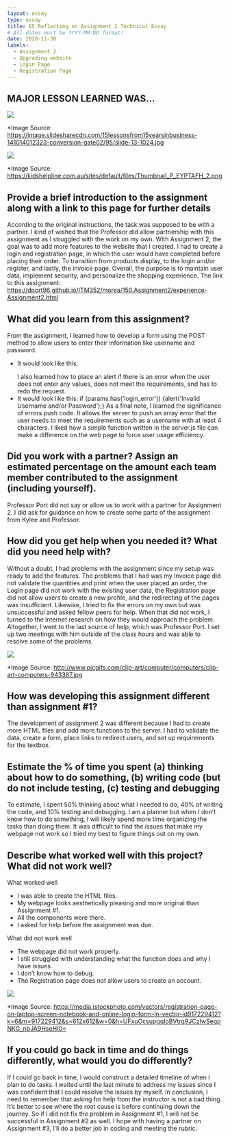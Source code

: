 ```yaml
---
layout: essay
type: essay
title: E5 Reflecting on Assignment 2 Technical Essay
# All dates must be YYYY-MM-DD format!
date: 2020-11-30
labels:
  - Assignment 2
  - Upgrading website
  - Login Page
  - Registration Page 
---
```


## MAJOR LESSON LEARNED WAS...
<img class="ui medium center spaced image" src="../images/help1.jpg">

*Image Source: https://image.slidesharecdn.com/15lessonsfrom15yearsinbusiness-141014012323-conversion-gate02/95/slide-13-1024.jpg

<img class="ui medium center spaced image" src="../images/help2.png">

*Image Source: https://kidshelpline.com.au/sites/default/files/Thumbnail_P_EYPTAFH_2.png

## Provide a brief introduction to the assignment along with a link to this page for further details
According to the original instructions, the task was supposed to be with a partner. 
I kind of wished that the Professor did allow partnership with this assignment as I struggled with the work on my own. 
With Assignment 2, the goal was to add more features to the website that I created. I had to create a login and registration page, in which the user would have completed before placing their order. 
To transition from products display, to the login and/or register, and lastly, the invoice page. Overall, the purpose is to maintain user data, implement security, and personalize the shopping experience. 
The link to this assignment: https://dport96.github.io/ITM352/morea/150.Assignment2/experience-Assignment2.html
 
## What did you learn from this assignment?
From the assignment, I learned how to develop a form using the POST method to allow users to enter their information like username and password. 
- It would look like this: <form name="login" method="POST" action="process_login"></form>
I also learned how to place an alert if there is an error when the user does not enter any values, does not meet the requirements, and has to redo the request. 
- It would look like this: if (params.has('login_error')) {alert('Invalid Username and/or Password');}
As a final note, I learned the significance of errors.push code. 
It allows the server to push an array error that the user needs to meet the requirements such as a username with at least 4 characters. 
I liked how a simple function written in the server.js file can make a difference on the web page to force user usage efficiency.
 
## Did you work with a partner? Assign an estimated percentage on the amount each team member contributed to the assignment (including yourself).
Professor Port did not say or allow us to work with a partner for Assignment 2. 
I did ask for guidance on how to create some parts of the assignment from Kylee and Professor. 
 
## How did you get help when you needed it? What did you need help with?
Without a doubt, I had problems with the assignment since my setup was ready to add the features. 
The problems that I had was my Invoice page did not validate the quantities and print when the user placed an order, the Login page did not work with the existing user data, 
the Registration page did not allow users to create a new profile, and the redirecting of the pages was insufficient. 
Likewise, I tried to fix the errors on my own but was unsuccessful and asked fellow peers for help. 
When that did not work, I turned to the internet research on how they would approach the problem. 
Altogether, I went to the last source of help, which was Professor Port. 
I set up two meetings with him outside of the class hours and was able to resolve some of the problems. 
 
<img class="ui medium center spaced image" src="../images/error1.jpg">

*Image Source: http://www.picgifs.com/clip-art/computer/computers/clip-art-computers-943387.jpg

## How was developing this assignment different than assignment #1?
The development of assignment 2 was different because I had to create more HTML files and add more functions to the server. 
I had to validate the data, create a form, place links to redirect users, and set up requirements for the textbox.
 
## Estimate the % of time you spent (a) thinking about how to do something, (b) writing code (but do not include testing, (c) testing and debugging
To estimate, I spent 50% thinking about what I needed to do, 40% of writing the code, and 10% testing and debugging. 
I am a planner but when I don’t know how to do something, I will likely spend more time organizing the tasks than doing them. 
It was difficult to find the issues that make my webpage not work so I tried my best to figure things out on my own.
 
## Describe what worked well with this project? What did not work well?
What worked well
- I was able to create the HTML files.
- My webpage looks aesthetically pleasing and more original than Assignment #1. 
- All the components were there. 
- I asked for help before the assignment was due. 

What did not work well
- The webpage did not work properly.
- I still struggled with understanding what the function does and why I have issues.
- I don’t know how to debug. 
- The Registration page does not allow users to create an account. 

<img class="ui medium center spaced image" src="../images/login2.jpg">

*Image Source: https://media.istockphoto.com/vectors/registration-page-on-laptop-screen-notebook-and-online-login-form-in-vector-id917229412?k=6&m=917229412&s=612x612&w=0&h=UFxuOcsupgqIoBVtrg9JCzIwSeqpNKG_nbJA9HseHI0=

## If you could go back in time and do things differently, what would you do differently?
If I could go back in time, I would construct a detailed timeline of when I plan to do tasks. 
I waited until the last minute to address my issues since I was confident that I could resolve the issues by myself. 
In conclusion, I need to remember that asking for help from the instructor is not a bad thing. 
It’s better to see where the root cause is before continuing down the journey. 
So if I did not fix the problem in Assignment #1, I will not be successful in Assignment #2 as well. 
I hope with having a partner on Assignment #3, I’ll do a better job in coding and meeting the rubric. 
